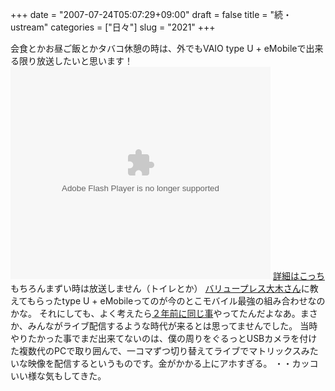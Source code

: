 +++
date = "2007-07-24T05:07:29+09:00"
draft = false
title = "続・ustream"
categories = ["日々"]
slug = "2021"
+++

会食とかお昼ご飯とかタバコ休憩の時は、外でもVAIO type U + eMobileで出来る限り放送したいと思います！
<embed width="416" height="340" src="http://www.ustream.tv/maHrj0ZVmdZxejumUA19oLmVyZs1EGo5.usc" type="application/x-shockwave-flash" wmode="transparent" />
<a href="http://www.ustream.tv/channel/hbkr" target="_blank">詳細はこっち</a>
もちろんまずい時は放送しません（トイレとか）
<a href="http://blog.yusukeooki.com/index.html" target="_blank">バリュープレス大木さん</a>に教えてもらったtype U + eMobileってのが今のとこモバイル最強の組み合わせなのかな。
それにしても、よく考えたら<a href="http://blog.hbkr.jp/?eid=543" target="_blank">２年前に同じ事</a>やってたんだよなあ。まさか、みんながライブ配信するような時代が来るとは思ってませんでした。
当時やりたかった事でまだ出来てないのは、僕の周りをぐるっとUSBカメラを付けた複数代のPCで取り囲んで、一コマずつ切り替えてライブでマトリックスみたいな映像を配信するというものです。金がかかる上にアホすぎる。
・・カッコいい様な気もしてきた。
